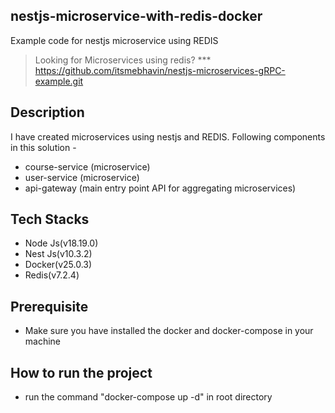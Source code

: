 ## nestjs-microservice-with-redis-docker

Example code for nestjs microservice using REDIS

> Looking for Microservices using redis?
*** https://github.com/itsmebhavin/nestjs-microservices-gRPC-example.git

## Description

I have created microservices using nestjs and REDIS. Following components in this solution -

- course-service (microservice)
- user-service (microservice)
- api-gateway (main entry point API for aggregating microservices)

## Tech Stacks
- Node Js(v18.19.0)
- Nest Js(v10.3.2)
- Docker(v25.0.3)
- Redis(v7.2.4)

## Prerequisite
- Make sure you have installed the docker and docker-compose in your machine

## How to run the project
- run the command "docker-compose up -d" in root directory
